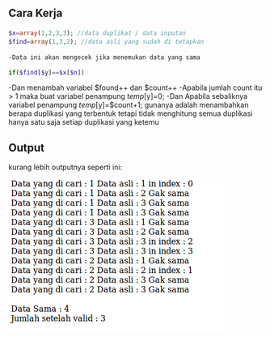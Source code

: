 

## Cara Kerja
```PHP
$x=array(1,2,3,3); //data duplikat / data inputan
$find=array(1,3,2); //data asli yang sudah di tetapkan
```
```
-Data ini akan mengecek jika menemukan data yang sama
```
```PHP
if($find[$y]==$x[$n])
```
-Dan menambah variabel $found++ dan $count++
-Apabila jumlah count itu > 1 maka buat variabel penampung
$temp[$y]=0;
-Dan Apabila sebaliknya variabel penampung $temp[$y]=$count+1;
gunanya adalah menambahkan berapa duplikasi yang terbentuk tetapi tidak menghitung semua duplikasi hanya satu saja setiap duplikasi yang ketemu

## Output
kurang lebih outputnya seperti ini:

![alt text](https://github.com/joexce/duplicate-solver/blob/master/ssarray.png "Output")
